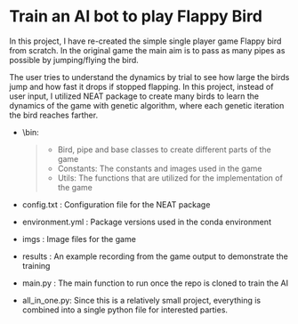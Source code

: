 # Train an AI bot to play Flappy Bird

In this project, I have re-created the simple single player game Flappy bird from scratch. In the original game the main aim is to pass as many pipes as possible by jumping/flying the bird. 

The user tries to understand the dynamics by trial to see how large the birds jump and how fast it drops if stopped flapping. In this project, instead of user input, I utilized NEAT package to create many birds to learn the dynamics of the game with genetic algorithm, where each genetic iteration the bird reaches farther. 

- \bin:
   > - Bird, pipe and base classes to create different parts of the game
   > - Constants: The constants and images used in the game
   > - Utils: The functions that are utilized for the implementation of the game

- config.txt : Configuration file for the NEAT package
- environment.yml : Package versions used in the conda environment
- imgs : Image files for the game
- results : An example recording from the game output to demonstrate the training
- main.py : The main function to run once the repo is cloned to train the AI
- all_in_one.py: Since this is a relatively small project, everything is combined into a single python file for interested parties. 

